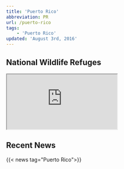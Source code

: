 ```yaml
---
title: 'Puerto Rico'
abbreviation: PR
url: /puerto-rico
tags:
    - 'Puerto Rico'
updated: 'August 3rd, 2016'
---
```


## National Wildlife Refuges
<iframe src="https://usfws.github.io/southeast-mega-map/?state=PR&layers=Refuges" class="state-map"></iframe>

## Recent News
{{< news tag="Puerto Rico">}}
